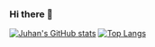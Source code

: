 ### Hi there 👋

[![Juhan's GitHub stats](https://github-readme-stats.vercel.app/api?username=pomonam)](https://github.com/anuraghazra/github-readme-stats)
[![Top Langs](https://github-readme-stats.vercel.app/api/top-langs/?username=pomonam&hide=c%23,java,ruby,objective-c)](https://github.com/anuraghazra/github-readme-stats) 

